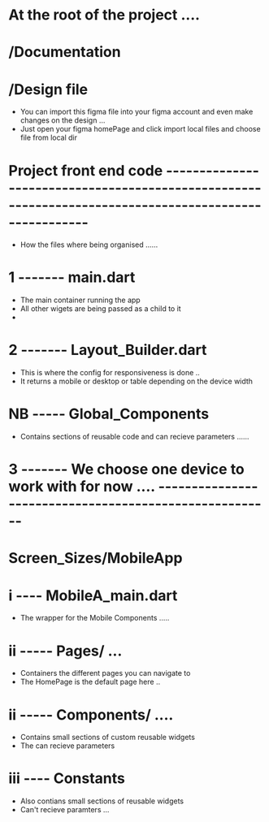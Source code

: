 # At the root of the project .... 

# /Documentation 

# /Design file 
- You can import this figma file into your  figma account and even make changes on the design ... 
- Just open your figma homePage and click import local files and choose file from local dir 










# Project front end  code ------------------------------------------------------------------------------------------------------
- How the files where being organised ......



# 1 ------- main.dart 
- The main container running the app 
- All other wigets are being passed as a child to it
- 

# 2 ------- Layout_Builder.dart 
- This is where the config for responsiveness is done .. 
- It returns a mobile or desktop or table depending on the device width 

# NB ----- Global_Components 
- Contains sections of reusable code and can recieve parameters ...... 

# 3 ------- We choose  one device to  work with for now .... -------------------------------------------------------

# Screen_Sizes/MobileApp

# i ---- MobileA_main.dart 
- The wrapper for  the Mobile Components ..... 


# ii ----- Pages/ ... 
- Containers the different pages you can navigate to 
- The HomePage is the default page here ..

# ii ----- Components/ .... 
- Contains small sections of custom reusable widgets 
- The can recieve parameters 

# iii ---- Constants 
- Also contians small sections of reusable widgets 
- Can't recieve paramters ... 











